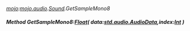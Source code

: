_[mojo](../../modules/mojo/mojo-module.md):[mojo.audio](../../modules/mojo/mojo-audio.md).[Sound](../../modules/mojo/mojo-audio-sound.md).GetSampleMono8_
##### Method GetSampleMono8:[Float](../../modules/wonkey/wonkey-types-float.md)( data:[std.audio.AudioData](../../modules/std/std-audio-audiodata.md),index:[Int](../../modules/wonkey/wonkey-types-int.md) )
